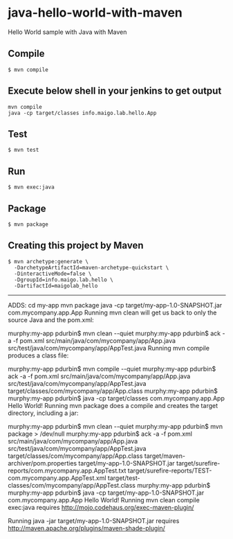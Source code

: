 # java-hello-world-with-maven
Hello World sample with Java with Maven

## Compile

```
$ mvn compile
```
## Execute below shell in your jenkins to get output
```
mvn compile
java -cp target/classes info.maigo.lab.hello.App
```
## Test

```
$ mvn test
```

## Run

```
$ mvn exec:java
```

## Package

```
$ mvn package
```

## Creating this project by Maven

```
$ mvn archetype:generate \
  -DarchetypeArtifactId=maven-archetype-quickstart \
  -DinteractiveMode=false \
  -DgroupId=info.maigo.lab.hello \
  -DartifactId=maigolab_hello
```
------------------------------------------------------------

ADDS:
cd my-app
mvn package
java -cp target/my-app-1.0-SNAPSHOT.jar com.mycompany.app.App
Running mvn clean will get us back to only the source Java and the pom.xml:

murphy:my-app pdurbin$ mvn clean --quiet
murphy:my-app pdurbin$ ack -a -f
pom.xml
src/main/java/com/mycompany/app/App.java
src/test/java/com/mycompany/app/AppTest.java
Running mvn compile produces a class file:

murphy:my-app pdurbin$ mvn compile --quiet
murphy:my-app pdurbin$ ack -a -f
pom.xml
src/main/java/com/mycompany/app/App.java
src/test/java/com/mycompany/app/AppTest.java
target/classes/com/mycompany/app/App.class
murphy:my-app pdurbin$ 
murphy:my-app pdurbin$ java -cp target/classes com.mycompany.app.App
Hello World!
Running mvn package does a compile and creates the target directory, including a jar:

murphy:my-app pdurbin$ mvn clean --quiet
murphy:my-app pdurbin$ mvn package > /dev/null
murphy:my-app pdurbin$ ack -a -f
pom.xml
src/main/java/com/mycompany/app/App.java
src/test/java/com/mycompany/app/AppTest.java
target/classes/com/mycompany/app/App.class
target/maven-archiver/pom.properties
target/my-app-1.0-SNAPSHOT.jar
target/surefire-reports/com.mycompany.app.AppTest.txt
target/surefire-reports/TEST-com.mycompany.app.AppTest.xml
target/test-classes/com/mycompany/app/AppTest.class
murphy:my-app pdurbin$ 
murphy:my-app pdurbin$ java -cp target/my-app-1.0-SNAPSHOT.jar com.mycompany.app.App
Hello World!
Running mvn clean compile exec:java requires http://mojo.codehaus.org/exec-maven-plugin/

Running java -jar target/my-app-1.0-SNAPSHOT.jar requires http://maven.apache.org/plugins/maven-shade-plugin/

